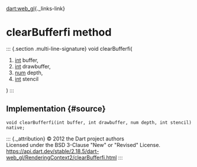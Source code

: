 [dart:web\_gl](../../dart-web_gl/dart-web_gl-library){._links-link}

clearBufferfi method
====================

::: {.section .multi-line-signature}
void clearBufferfi(

1.  [int](../../dart-core/int-class) buffer,
2.  [int](../../dart-core/int-class) drawbuffer,
3.  [num](../../dart-core/num-class) depth,
4.  [int](../../dart-core/int-class) stencil

)
:::

Implementation {#source}
--------------

``` {.language-dart data-language="dart"}
void clearBufferfi(int buffer, int drawbuffer, num depth, int stencil) native;
```

::: {._attribution}
© 2012 the Dart project authors\
Licensed under the BSD 3-Clause \"New\" or \"Revised\" License.\
<https://api.dart.dev/stable/2.18.5/dart-web_gl/RenderingContext2/clearBufferfi.html>
:::
